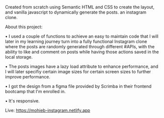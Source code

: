 Created from scratch using Semantic HTML and CSS to create the layout, and vanilla javascript to dynamically generate the posts. an instagram clone.

About this project:

• I used a couple of functions to achieve an easy to maintain code that I will later in my learning journey turn into a fully functional Instagram clone where the posts are randomly generated through different #APIs, with the ability to like and comment on posts while having those actions saved in the local storage.

• The posts images have a lazy load attribute to enhance performance, and I will later specifiy certain image sizes for certain screen sizes to further improve performance.

• I got the design from a figma file provided by Scrimba in their frontend bootcamp that I'm enrolled in.

• It's responsive.


Live: https://mohieb-instagram.netlify.app
